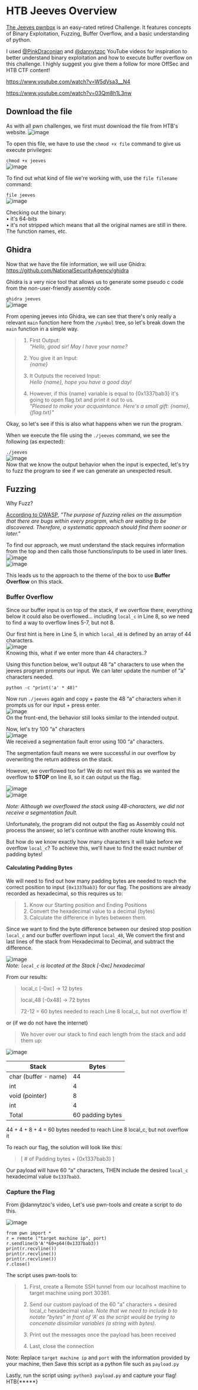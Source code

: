# HTB Jeeves Overview

[The Jeeves pwnbox](https://app.hackthebox.com/challenges/167) is an easy-rated retired Challenge. It features concepts of Binary Exploitation, Fuzzing, Buffer Overflow, and a basic understanding of python.

I used [@PinkDraconian](https://github.com/PinkDraconian) and [@dannytzoc](https://github.com/dannytzoc) YouTube videos for inspiration to better understand binary exploitation and how to execute buffer overflow on this challenge. I highly suggest you give them a follow for more OffSec and HTB CTF content!

https://www.youtube.com/watch?v=W5dVsa3__N4

https://www.youtube.com/watch?v=03Qm8h1L3nw

## Download the file
As with all pwn challenges, we first must download the file from HTB's website.
![image](https://github.com/snguyenpentest/HTB-writeups/assets/147453895/ab61c0dd-c312-4ed3-a87d-c115d7fb7b15)

To open this file, we have to use the `chmod +x file` command to give us execute privileges:

`chmod +x jeeves`  <br> ![image](https://github.com/snguyenpentest/HTB-writeups/assets/147453895/84626b55-20f6-4575-ad8c-413884bc6033) 

To find out what kind of file we're working with, use the `file filename` command:

`file jeeves `  <br>
![image](https://github.com/snguyenpentest/HTB-writeups/assets/147453895/b97ede57-a159-4ecf-be78-7c79c94443d8)

Checking out the binary:  <br> • it's 64-bits  <br> • it's not stripped which means that all the original names are still in there. The function names, etc.

## Ghidra

Now that we have the file information, we will use Ghidra: https://github.com/NationalSecurityAgency/ghidra

Ghidra is a very nice tool that allows us to generate some pseudo c code from the non-user-friendly assembly code.

`ghidra jeeves`  <br> ![image](https://github.com/snguyenpentest/HTB-writeups/assets/147453895/be62eef1-1d39-484b-82c4-4e20f1f43211)

From opening jeeves into Ghidra, we can see that there's only really a relevant `main` function here from the `/symbol` tree, so let's break down the `main` function in a simple way.

> 1. First Output:  <br> _"Hello, good sir! May I have your name?_
> 
> 2. You give it an Input:  <br> _{name}_
> 
> 3. It Outputs the received Input:   <br> _Hello {name}, hope you have a good day!_
> 
> 4. However, if this {name} variable is equal to {0x1337bab3} it's going to open flag.txt and print it out to us.  <br> _"Pleased to make your acquaintance. Here's a small gift: {name}, {flag.txt}"_

Okay, so let's see if this is also what happens when we run the program. 

When we execute the file using the `./jeeves` command, we see the following (as expected):

`./jeeves`  <br>
![image](https://github.com/snguyenpentest/HTB-writeups/assets/147453895/8184b27b-bc18-4ba7-b353-2251c81fff08)  <br>
Now that we know the output behavior when the input is expected, let's try to fuzz the program to see if we can generate an unexpected result.

## Fuzzing
Why Fuzz? 

[According to OWASP](https://owasp.org/www-community/Fuzzing), _"The purpose of fuzzing relies on the assumption that there are bugs within every program, which are waiting to be discovered. Therefore, a systematic approach should find them sooner or later."_  <br> 

To find our approach, we must understand the stack requires information from the top and then calls those functions/inputs to be used in later lines.  <br> ![image](https://github.com/snguyenpentest/HTB-writeups/assets/147453895/a7dbb9a1-e529-4dec-bb70-ced8c18bc5fd)  <br> ![image](https://github.com/snguyenpentest/HTB-writeups/assets/147453895/445713e5-50d9-4e3c-a394-f4541883f81c)

This leads us to the approach to the theme of the box to use **Buffer Overflow** on this stack. 

### Buffer Overflow
Since our buffer input is on top of the stack, if we overflow there, everything below it could also be overflowed... including `local_c` in Line 8, so we need to find a way to overflow lines 5-7, but not 8.

Our first hint is here in Line 5, in which `local_48` is defined by an array of 44 characters.  <br>
![image](https://github.com/snguyenpentest/HTB-writeups/assets/147453895/1ab2e40f-7046-47ac-bf9d-cd4082faf6fa)  <br> Knowing this, what if we enter more than 44 characters..?

Using this function below, we'll output 48 “a" characters to use when the jeeves program prompts our input. We can later update the number of “a” characters needed.

`python -c "print('a' * 48)" `

Now run `./jeeves` again and copy + paste the 48 “a” characters when it prompts us for our input + press enter.  <br> ![image](https://github.com/snguyenpentest/HTB-writeups/assets/147453895/50207639-a851-4d47-92bb-2e0d8a90d079)  <br> On the front-end, the behavior still looks similar to the intended output.

Now, let's try 100 “a" characters  <br> ![image](https://github.com/snguyenpentest/HTB-writeups/assets/147453895/4e01b82d-fc9f-46be-9512-7e83062a6b9f)  <br> We received a segmentation fault error using 100 “a” characters.

The segmentation fault means we were successful in our overflow by overwriting the return address on the stack.
 
However, we overflowed too far! We do not want this as we wanted the overflow to **STOP** on line 8, so it can output us the flag.

![image](https://github.com/snguyenpentest/HTB-writeups/assets/147453895/bdc04ffd-996b-416d-a334-416a3dcdc416)  <br> ![image](https://github.com/snguyenpentest/HTB-writeups/assets/147453895/8b4d82a0-e9a9-4da7-9c3c-7a040d5f75a1)

_Note: Although we overflowed the stack using 48-characters, we did not receive a segmentation fault._

Unfortunately, the program did not output the flag as Assembly could not process the answer, so let's continue with another route knowing this. 

But how do we know exactly how many characters it will take before we overflow `local_c`? To achieve this, we'll have to find the exact number of padding bytes!

#### Calculating Padding Bytes
We will need to find out how many padding bytes are needed to reach the correct position to input `{0x1337bab3}` for our flag. The positions are already recorded as hexadecimal, so this requires us to:  

> 1. Know our Starting position and Ending Positions   
> 2. Convert the hexadecimal value to a decimal (bytes)  
> 3. Calculate the difference in bytes between them. 

Since we want to find the byte difference between our desired stop position `local_c` and our buffer overflown input `local_48`, We convert the first and last lines of the stack from Hexadecimal to Decimal, and subtract the difference.

![image](https://github.com/snguyenpentest/HTB-writeups/assets/147453895/452646da-12ef-4d17-804d-5652f329c5df)  <br> _Note: `local_c` is located at the Stack [-0xc] hexadecimal_

From our results:
> local_c [-0xc] -> 12 bytes
>
> local_48 [-0x48] -> 72 bytes
> 
> 72-12 = 60 bytes needed to reach Line 8 local_c, but not overflow it!

or (if we do not have the internet)

> We hover over our stack to find each length from the stack and add them up:

![image](https://github.com/snguyenpentest/HTB-writeups/assets/147453895/4460b37a-c85d-4943-a1d0-b47cbc1dcefd)


| Stack | Bytes |
| ------------- | ------------- |
| char (buffer - name)  | 44  |
| int   | 4 |
| void (pointer) | 8 |
| int | 4 |
| Total  | 60 padding bytes |

44 + 4 + 8 + 4 = 60 bytes needed to reach Line 8 local_c, but not overflow it

To reach our flag, the solution will look like this:  <br> 
> [ # of Padding bytes + {0x1337bab3} ]

Our payload will have 60 “a” characters, THEN include the desired `local_c` hexadecimal value `0x1337bab3`. 

### Capture the Flag
From @dannytzoc's video, Let's use pwn-tools and create a script to do this.

![image](https://github.com/snguyenpentest/HTB-writeups/assets/147453895/3df5d894-e1c0-48d8-8933-6355d974801b)

```
from pwn import *
r = remote ("target machine ip", port)
r.sendline(b'A'*60+p64(0x1337bab3)) 
print(r.recvline())
print(r.recvline())
print(r.recvline())
r.close()
```

The script uses pwn-tools to:

> 1. First, create a Remote SSH tunnel from our localhost machine to target machine using port 30381.
>    
> 2. Send our custom payload of the 60 “a” characters + desired local_c hexadecimal value.
> _Note that we need to include b to notate “bytes” in front of ‘A’ as the script would be trying to concenate dissimilar variables (a string with bytes)._
>          
> 3. Print out the messages once the payload has been received
>    
> 4. Last, close the connection

Note: Replace `target machine ip` and `port` with the information provided by your machine, then Save this script as a python file such as `payload.py`

Lastly, run the script using: `python3 payload.py` and capture your flag!  <br> HTB{*****}
